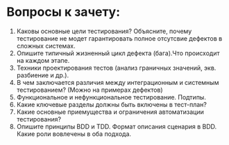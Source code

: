 # Вопросы к зачету:
1. Каковы основные цели тестирования? Объясните, почему тестирование не модет гарантировать полное отсутсвие дефектов в сложных системах.
2. Опишите типичный жизненный цикл дефекта (бага).Что происходит на каждом этапе.
3. Техники проектирования тестов (анализ граничных значений, экв. разбиение и др.).
4. В чем заключается различия между интеграционным и системным тестированием? (Можно на примерах дефектов)
5. Функциональное и нефункциональное тестирование. Подтипы.
6. Какие ключевые разделы должны быть включены в тест-план?
7. Какие основные приемущества и ограничения автоматизации тестирования?
8. Опишите принципы BDD и TDD. Формат описания сценария в BDD. Какие роли вовлечены в оба подхода.
